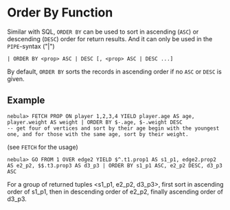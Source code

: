 # Order By Function

Similar with SQL, `ORDER BY` can be used to sort in ascending (`ASC`) or descending (`DESC`) order for return results.
And it can only be used in the `PIPE`-syntax ("|")

```
| ORDER BY <prop> ASC | DESC [, <prop> ASC | DESC ...] 
```

By default, `ORDER BY` sorts the records in ascending order if no `ASC` or `DESC` is given.

## Example

```
nebula> FETCH PROP ON player 1,2,3,4 YIELD player.age AS age, player.weight AS weight | ORDER BY $-.age, $-.weight DESC  
-- get four of vertices and sort by their age begin with the youngest one, and for those with the same age, sort by their weight.
```
(see `FETCH` for the usage)

```
nebula> GO FROM 1 OVER edge2 YIELD $^.t1.prop1 AS s1_p1, edge2.prop2 AS e2_p2, $$.t3.prop3 AS d3_p3 | ORDER BY s1_p1 ASC, e2_p2 DESC, d3_p3 ASC
```
For a group of returned tuples <s1_p1, e2_p2, d3_p3>, first sort in ascending order of s1_p1, then in descending order of e2_p2, finally ascending order of d3_p3.
